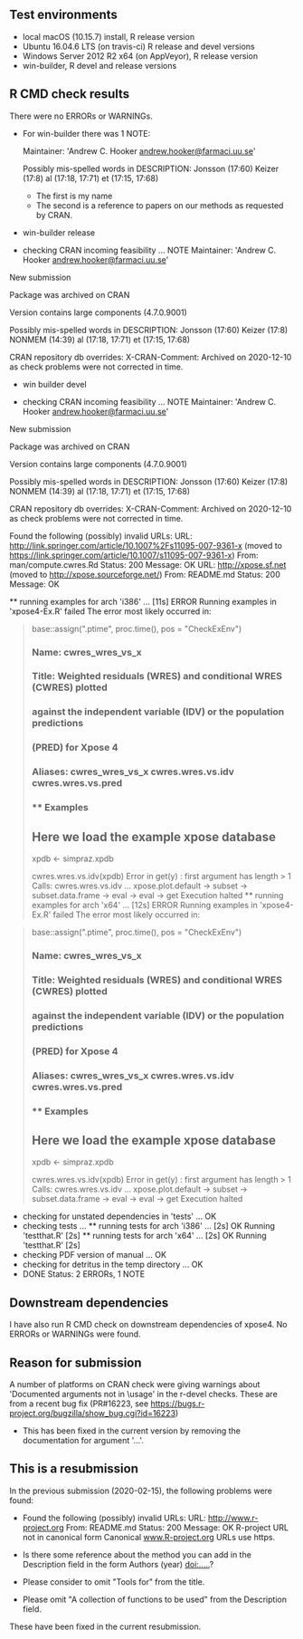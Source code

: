 ## Test environments
* local macOS (10.15.7) install, R release version
* Ubuntu 16.04.6 LTS (on travis-ci) R release and devel versions
* Windows Server 2012 R2 x64 (on AppVeyor), R release version
* win-builder, R devel and release versions

## R CMD check results

There were no ERRORs or WARNINGs. 

* For win-builder there was 1 NOTE:

  Maintainer: 'Andrew C. Hooker <andrew.hooker@farmaci.uu.se>'

  Possibly mis-spelled words in DESCRIPTION:
    Jonsson (17:60)
    Keizer (17:8)
    al (17:18, 17:71)
    et (17:15, 17:68)
  
  - The first is my name
  - The second is a reference to papers on our methods as requested by CRAN.
  
* win-builder release
* checking CRAN incoming feasibility ... NOTE
Maintainer: 'Andrew C. Hooker <andrew.hooker@farmaci.uu.se>'

New submission

Package was archived on CRAN

Version contains large components (4.7.0.9001)

Possibly mis-spelled words in DESCRIPTION:
  Jonsson (17:60)
  Keizer (17:8)
  NONMEM (14:39)
  al (17:18, 17:71)
  et (17:15, 17:68)

CRAN repository db overrides:
  X-CRAN-Comment: Archived on 2020-12-10 as check problems were not
    corrected in time.
    
* win builder devel

* checking CRAN incoming feasibility ... NOTE
Maintainer: 'Andrew C. Hooker <andrew.hooker@farmaci.uu.se>'

New submission

Package was archived on CRAN

Version contains large components (4.7.0.9001)

Possibly mis-spelled words in DESCRIPTION:
  Jonsson (17:60)
  Keizer (17:8)
  NONMEM (14:39)
  al (17:18, 17:71)
  et (17:15, 17:68)

CRAN repository db overrides:
  X-CRAN-Comment: Archived on 2020-12-10 as check problems were not
    corrected in time.

Found the following (possibly) invalid URLs:
  URL: http://link.springer.com/article/10.1007%2Fs11095-007-9361-x (moved to https://link.springer.com/article/10.1007/s11095-007-9361-x)
    From: man/compute.cwres.Rd
    Status: 200
    Message: OK
  URL: http://xpose.sf.net (moved to http://xpose.sourceforge.net/)
    From: README.md
    Status: 200
    Message: OK

** running examples for arch 'i386' ... [11s] ERROR
Running examples in 'xpose4-Ex.R' failed
The error most likely occurred in:

> base::assign(".ptime", proc.time(), pos = "CheckExEnv")
> ### Name: cwres_wres_vs_x
> ### Title: Weighted residuals (WRES) and conditional WRES (CWRES) plotted
> ###   against the independent variable (IDV) or the population predictions
> ###   (PRED) for Xpose 4
> ### Aliases: cwres_wres_vs_x cwres.wres.vs.idv cwres.wres.vs.pred
> 
> ### ** Examples
> 
> ## Here we load the example xpose database 
> xpdb <- simpraz.xpdb
> 
> cwres.wres.vs.idv(xpdb)
Error in get(y) : first argument has length > 1
Calls: cwres.wres.vs.idv ... xpose.plot.default -> subset -> subset.data.frame -> eval -> eval -> get
Execution halted
** running examples for arch 'x64' ... [12s] ERROR
Running examples in 'xpose4-Ex.R' failed
The error most likely occurred in:

> base::assign(".ptime", proc.time(), pos = "CheckExEnv")
> ### Name: cwres_wres_vs_x
> ### Title: Weighted residuals (WRES) and conditional WRES (CWRES) plotted
> ###   against the independent variable (IDV) or the population predictions
> ###   (PRED) for Xpose 4
> ### Aliases: cwres_wres_vs_x cwres.wres.vs.idv cwres.wres.vs.pred
> 
> ### ** Examples
> 
> ## Here we load the example xpose database 
> xpdb <- simpraz.xpdb
> 
> cwres.wres.vs.idv(xpdb)
Error in get(y) : first argument has length > 1
Calls: cwres.wres.vs.idv ... xpose.plot.default -> subset -> subset.data.frame -> eval -> eval -> get
Execution halted
* checking for unstated dependencies in 'tests' ... OK
* checking tests ...
** running tests for arch 'i386' ... [2s] OK
  Running 'testthat.R' [2s]
** running tests for arch 'x64' ... [2s] OK
  Running 'testthat.R' [2s]
* checking PDF version of manual ... OK
* checking for detritus in the temp directory ... OK
* DONE
Status: 2 ERRORs, 1 NOTE

## Downstream dependencies
I have also run R CMD check on downstream dependencies of xpose4. 
No ERRORs or WARNINGs were found.

## Reason for submission
A number of platforms on CRAN check were giving warnings about 'Documented arguments not in
\usage' in the r-devel checks.  These are from a recent bug fix
(PR#16223, see
<https://bugs.r-project.org/bugzilla/show_bug.cgi?id=16223>)

* This has been fixed in the current version by removing the
documentation for argument '...'.


## This is a resubmission
In the previous submission (2020-02-15), the following problems were found:

* Found the following (possibly) invalid URLs:
     URL: http://www.r-project.org
       From: README.md
       Status: 200
       Message: OK
       R-project URL not in canonical form
     Canonical www.R-project.org URLs use https.

* Is there some reference about the method you can add in the Description 
  field in the form Authors (year) <doi:.....>?

* Please consider to omit "Tools for" from the title.

* Please omit "A collection of functions to be used" from the Description 
  field.
  
These have been fixed in the current resubmission.

